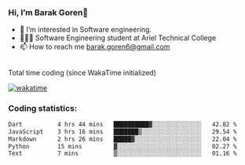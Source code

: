 ###  Hi, I’m Barak Goren👋
- 👀 I’m interested in Software engineering.
- 👨🏼‍🎓 Software Engineering student at Ariel Technical College
- 📫 How to reach me barak.goren6@gmail.com
##
Total time coding (since WakaTime initialized)

[![wakatime](https://wakatime.com/badge/user/5cc5ec80-a806-4ca2-a704-db29274e48cd.svg)](https://wakatime.com/@5cc5ec80-a806-4ca2-a704-db29274e48cd)

   
### Coding statistics:

<!--START_SECTION:waka-->

```txt
Dart          4 hrs 44 mins   ██████████▓░░░░░░░░░░░░░░   42.82 %
JavaScript    3 hrs 16 mins   ███████▒░░░░░░░░░░░░░░░░░   29.54 %
Markdown      2 hrs 26 mins   █████▓░░░░░░░░░░░░░░░░░░░   22.04 %
Python        15 mins         ▓░░░░░░░░░░░░░░░░░░░░░░░░   02.27 %
Text          7 mins          ▒░░░░░░░░░░░░░░░░░░░░░░░░   01.16 %
```

<!--END_SECTION:waka-->

<!---
barakgoren/barakgoren is a ✨ special ✨ repository because its `README.md` (this file) appears on your GitHub profile.
You can click the Preview link to take a look at your changes.
--->
